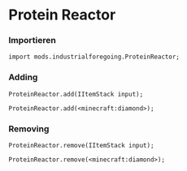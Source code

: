 # Protein Reactor

### Importieren

```zenscript
import mods.industrialforegoing.ProteinReactor;
```

### Adding

```zenscript
ProteinReactor.add(IItemStack input);

ProteinReactor.add(<minecraft:diamond>);
```

### Removing

```zenscript
ProteinReactor.remove(IItemStack input);

ProteinReactor.remove(<minecraft:diamond>);
```